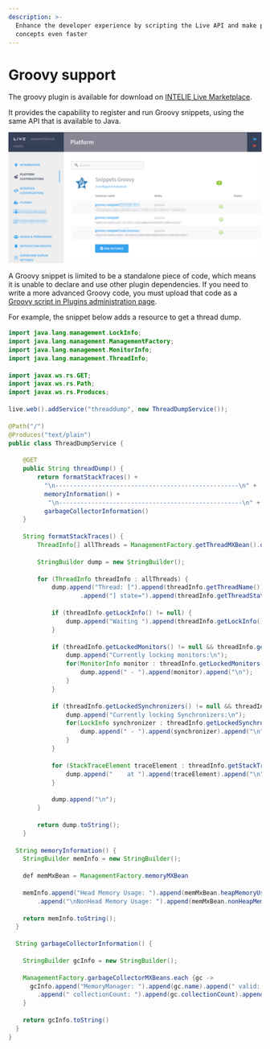 ```yaml
---
description: >-
  Enhance the developer experience by scripting the Live API and make proof of
  concepts even faster
---
```


# Groovy support

The groovy plugin is available for download on [INTELIE Live Marketplace](https://marketplace.intelie.com/artifact/plugin-groovy).

It provides the capability to register and run Groovy snippets, using the same API that is available to Java.

![Snippets Groovy is available under Platform Customization menu in Administration page](<../.gitbook/assets/image (118).png>)

A Groovy snippet is limited to be a standalone piece of code, which means it is unable to declare and use other plugin dependencies. If you need to write a more advanced Groovy code, you must upload that code as a [Groovy script in Plugins administration page](../developers/plugins.md#groovy-scripts).

For example, the snippet below adds a resource to get a thread dump.

```java
import java.lang.management.LockInfo;
import java.lang.management.ManagementFactory;
import java.lang.management.MonitorInfo;
import java.lang.management.ThreadInfo;

import javax.ws.rs.GET;
import javax.ws.rs.Path;
import javax.ws.rs.Produces;

live.web().addService("threaddump", new ThreadDumpService());

@Path("/")
@Produces("text/plain")
public class ThreadDumpService {

    @GET
    public String threadDump() {
        return formatStackTraces() + 
          "\n---------------------------------------------------\n" +
          memoryInformation() +
           "\n---------------------------------------------------\n" +
          garbageCollectorInformation()
    }
  
    String formatStackTraces() {
        ThreadInfo[] allThreads = ManagementFactory.getThreadMXBean().dumpAllThreads(true, true);

        StringBuilder dump = new StringBuilder();

        for (ThreadInfo threadInfo : allThreads) {
            dump.append("Thread: [").append(threadInfo.getThreadName())
                    .append("] state=").append(threadInfo.getThreadState()).append("\n");

            if (threadInfo.getLockInfo() != null) {
                dump.append("Waiting ").append(threadInfo.getLockInfo()).append("\n");
            }

            if (threadInfo.getLockedMonitors() != null && threadInfo.getLockedMonitors().length > 0) {
                dump.append("Currently locking monitors:\n");
                for(MonitorInfo monitor : threadInfo.getLockedMonitors()) {
                    dump.append(" - ").append(monitor).append("\n");
                }
            }

            if (threadInfo.getLockedSynchronizers() != null && threadInfo.getLockedSynchronizers().length > 0) {
                dump.append("Currently locking Synchronizers:\n");
                for(LockInfo synchronizer : threadInfo.getLockedSynchronizers()) {
                    dump.append(" - ").append(synchronizer).append("\n");
                }
            }

            for (StackTraceElement traceElement : threadInfo.getStackTrace()) {
                dump.append("    at ").append(traceElement).append("\n");
            }

            dump.append("\n");
        }

        return dump.toString();
    }
 
  String memoryInformation() {
    StringBuilder memInfo = new StringBuilder();
    
    def memMxBean = ManagementFactory.memoryMXBean
    
    memInfo.append("Head Memory Usage: ").append(memMxBean.heapMemoryUsage)
    	.append("\nNonHead Memory Usage: ").append(memMxBean.nonHeapMemoryUsage)
    
    return memInfo.toString();
  }
  
  String garbageCollectorInformation() {
    
    StringBuilder gcInfo = new StringBuilder();
    
    ManagementFactory.garbageCollectorMXBeans.each {gc ->
      gcInfo.append("MemoryManager: ").append(gc.name).append(" valid: ").append(gc.valid)
      	.append(" collectionCount: ").append(gc.collectionCount).append(" collectionTime: ").append(gc.collectionTime).append("\n")
    }
    
    return gcInfo.toString()
  }
}

```

